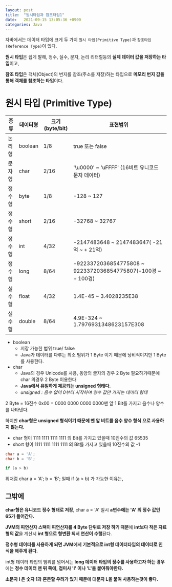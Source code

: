 ```yaml
---
layout: post
title:  "원시타입과 참조타입1"
date:   2021-09-15 13:05:36 +0900
categories: Java
---
```

자바에서는 데이터 타입에 크게 두 가지 `원시 타입(Primitive Type)`과 `참조타입(Reference Type)`이 있다.

**원시 타입**은 쉽게 말해, 정수, 실수, 문자, 논리 리터럴등의 **실제 데이터 값을 저장하는 타입**이고,

**참조 타입**은 객체(Object)의 번지를 참조(주소를 저장)하는 타입으로 **메모리 번지 값을 통해 객체를 참조하는 타입**이다.

# 원시 타입 (Primitive Type)

|종류|데이터형|크기(byte/bit)|표현범위|
|---|------|---|------|
|논리형|boolean|1/8|true 또는 false|
|문자형|char|2/16|'\u0000' ~ 'uFFFF' (16비트 유니코드 문자 데이터)|
|정수형|byte|1/8|-128 ~ 127|
|정수형|short|2/16|-32768 ~ 32767|
|정수형|int|4/32|-2147483648 ~ 2147483647( -21억 ~ + 21억)|
|정수형|long|8/64|-9223372036854775808 ~ 9223372036854775807(-100경 ~ + 100경)|
|실수형|float|4/32|1.4E-45 ~ 3.4028235E38|
|실수형|double|8/64|4.9E-324 ~ 1.7976931348623157E308|

- boolean
  - 저장 가능한 범위 true/ false
  - Java가 데이터를 다루는 최소 범위가 1 Byte 이기 때문에 낭비적이지만 1 Byte를 사용한다.
- char
  - Java의 경우 Unicode를 사용, 동양의 글자의 경우 2 Byte 필요하기때문에 char 의경우 2 Byte 이용한다
  - **Java에서 유일하게 제공되는 unsigned 형태다.** 
  - *unsigned : 음수 없이 0부터 시작하여 양수 값만 가지는 데이터 형태*

2 Byte = 16진수 0x00 = 0000 0000 0000 0000맨 앞 1 Bit를 가지고 음수나 양수 를 나타낸다.

하지만 **char형은 unsigned 형식이기 때문에 맨 앞 비트를 음수 양수 형식 으로 사용하지 않는다.**

- char 형이 1111 1111 1111 1111 의 Bit를 가지고 있을때 10진수의 값 65535
- short 형이 1111 1111 1111 1111 의 Bit를 가지고 있을때 10진수의 값 -1

```java
char a = 'A';
char b = 'B';

if (a > b)
```
위처럼 char a = 'A'; b = 'B'; 일때 if (a > b) 가 가능한 이유는,

## 그밖에
**char형은 유니코드 정수 형태로 저장**, char a = 'A' 일시 **a변수에는 'A' 의 정수 값인 65가 들어간다.**

**JVM의 피연산자 스택이 피연산자를 4 Byte 단위로 저장 하기 때문**에 **int보다 작은 자료형의 값**을 계산시 **int 형으로 형변환 되서 연산이 수행**된다.

**정수형 데이터를 사용하게 되면 JVM에서 기본적으로 int형 데이터타입의 데이터로 인식을 해주게 된다.**

int형 데이터 타입의 범위를 넘어서는 **long 데이터 타입의 정수를 사용하고자 하는 경우**에는 **정수 데이터 맨 뒤 쪽에, 접미사 'l' 이나 'L'을 붙여줘야한다.**

**소문자 l 은 숫자 1과 혼돈할 우려가 있기 때문에 대문자 L을 붙여 사용하는것이 좋다.**
